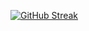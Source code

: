 [![GitHub Streak](https://github-readme-streak-stats.herokuapp.com/?user=soulaimane-aattar&private=true)](https://git.io/streak-stats)

